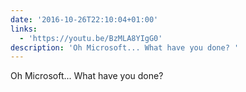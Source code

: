 ```yaml
---
date: '2016-10-26T22:10:04+01:00'
links:
  - 'https://youtu.be/BzMLA8YIgG0'
description: 'Oh Microsoft... What have you done? '
---
```

Oh Microsoft... What have you done? 
